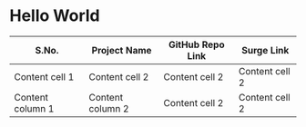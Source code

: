 # Hello World
S.No. | Project Name | GitHub Repo Link | Surge Link
------------ | -------------|------------ | -------------
Content cell 1 | Content cell 2 | Content cell 2 | Content cell 2
Content column 1 | Content column 2 | Content cell 2 | Content cell 2